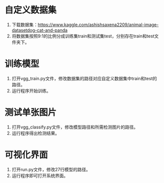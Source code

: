 # 自定义数据集
1. 下载数据集：https://www.kaggle.com/ashishsaxena2209/animal-image-datasetdog-cat-and-panda
2. 将数据集按照9:1的比例分成训练集train和测试集test，分别存在train和test文件夹下。

# 训练模型
1. 打开vgg_train.py文件，修改数据集的路径对应自定义数据集中train和test的路径。
2. 运行程序开始训练。

# 测试单张图片
1. 打开vgg_classify.py文件，修改模型路径和所需检测图片的路径。
2. 运行程序得出检测结果。

# 可视化界面
1. 打开run.py文件，修改27行模型的路径。
2. 运行程序即可打开系统界面。
